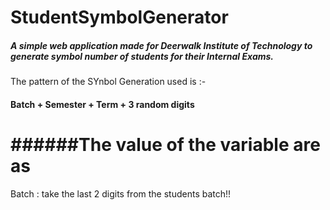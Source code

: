 # StudentSymbolGenerator
##### A simple web application made for Deerwalk Institute of Technology to generate symbol number of students for their Internal Exams.

The pattern of the SYnbol Generation used is :-
#### Batch + Semester + Term + 3 random digits

######The value of the variable are as
===========================================
 Batch : take the last 2 digits from the students batch!!

